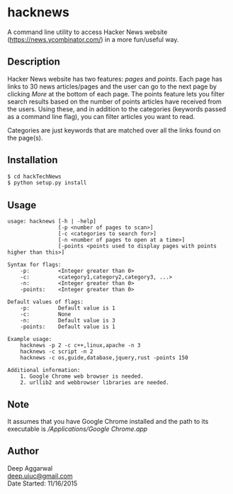 hacknews
========

A command line utility to access Hacker News website (https://news.ycombinator.com/) in a more fun/useful way.

Description
-----------
Hacker News website has two features: *pages* and *points*. Each page has links to 30 news articles/pages and the user can go to the next page by clicking *More* at the bottom of each page. The points feature lets you filter search results based on the number of points articles have received from the users. Using these, and in addition to the categories (keywords passed as a command line flag), you can filter articles you want to read.

Categories are just keywords that are matched over all the links found on the page(s).

Installation
------------
```sh
$ cd hackTechNews
$ python setup.py install
```

Usage
-----
```
usage: hacknews [-h | -help]
                [-p <number of pages to scan>]
                [-c <categories to search for>]
                [-n <number of pages to open at a time>]
                [-points <points used to display pages with points higher than this>]

Syntax for flags:
    -p:         <Integer greater than 0>
    -c:         <category1,category2,category3, ...>
    -n:         <Integer greater than 0>
    -points:    <Integer greater than 0>

Default values of flags:
    -p:         Default value is 1
    -c:         None
    -n:         Default value is 3
    -points:    Default value is 1

Example usage:
    hacknews -p 2 -c c++,linux,apache -n 3
    hacknews -c script -n 2
    hacknews -c os,guide,database,jquery,rust -points 150

Additional information:
    1. Google Chrome web browser is needed.
    2. urllib2 and webbrowser libraries are needed.
```

Note
----
It assumes that you have Google Chrome installed and the path to its executable is */Applications/Google Chrome.app*

Author
------
Deep Aggarwal  
deep.uiuc@gmail.com  
Date Started: 11/16/2015  
